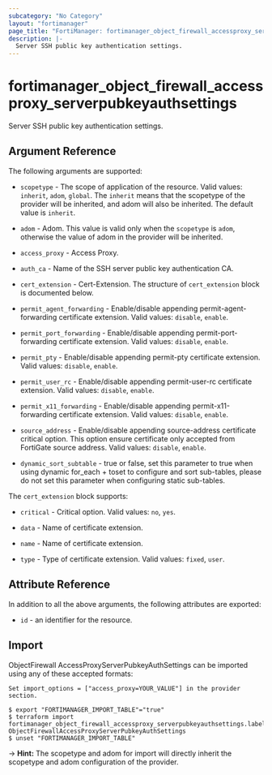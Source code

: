 ```yaml
---
subcategory: "No Category"
layout: "fortimanager"
page_title: "FortiManager: fortimanager_object_firewall_accessproxy_serverpubkeyauthsettings"
description: |-
  Server SSH public key authentication settings.
---
```


# fortimanager_object_firewall_accessproxy_serverpubkeyauthsettings
Server SSH public key authentication settings.

## Argument Reference


The following arguments are supported:

* `scopetype` - The scope of application of the resource. Valid values: `inherit`, `adom`, `global`. The `inherit` means that the scopetype of the provider will be inherited, and adom will also be inherited. The default value is `inherit`.
* `adom` - Adom. This value is valid only when the `scopetype` is `adom`, otherwise the value of adom in the provider will be inherited.
* `access_proxy` - Access Proxy.

* `auth_ca` - Name of the SSH server public key authentication CA.
* `cert_extension` - Cert-Extension. The structure of `cert_extension` block is documented below.
* `permit_agent_forwarding` - Enable/disable appending permit-agent-forwarding certificate extension. Valid values: `disable`, `enable`.

* `permit_port_forwarding` - Enable/disable appending permit-port-forwarding certificate extension. Valid values: `disable`, `enable`.

* `permit_pty` - Enable/disable appending permit-pty certificate extension. Valid values: `disable`, `enable`.

* `permit_user_rc` - Enable/disable appending permit-user-rc certificate extension. Valid values: `disable`, `enable`.

* `permit_x11_forwarding` - Enable/disable appending permit-x11-forwarding certificate extension. Valid values: `disable`, `enable`.

* `source_address` - Enable/disable appending source-address certificate critical option. This option ensure certificate only accepted from FortiGate source address. Valid values: `disable`, `enable`.

* `dynamic_sort_subtable` - true or false, set this parameter to true when using dynamic for_each + toset to configure and sort sub-tables, please do not set this parameter when configuring static sub-tables.

The `cert_extension` block supports:

* `critical` - Critical option. Valid values: `no`, `yes`.

* `data` - Name of certificate extension.
* `name` - Name of certificate extension.
* `type` - Type of certificate extension. Valid values: `fixed`, `user`.



## Attribute Reference

In addition to all the above arguments, the following attributes are exported:
* `id` - an identifier for the resource.

## Import

ObjectFirewall AccessProxyServerPubkeyAuthSettings can be imported using any of these accepted formats:
```
Set import_options = ["access_proxy=YOUR_VALUE"] in the provider section.

$ export "FORTIMANAGER_IMPORT_TABLE"="true"
$ terraform import fortimanager_object_firewall_accessproxy_serverpubkeyauthsettings.labelname ObjectFirewallAccessProxyServerPubkeyAuthSettings
$ unset "FORTIMANAGER_IMPORT_TABLE"
```
-> **Hint:** The scopetype and adom for import will directly inherit the scopetype and adom configuration of the provider.
